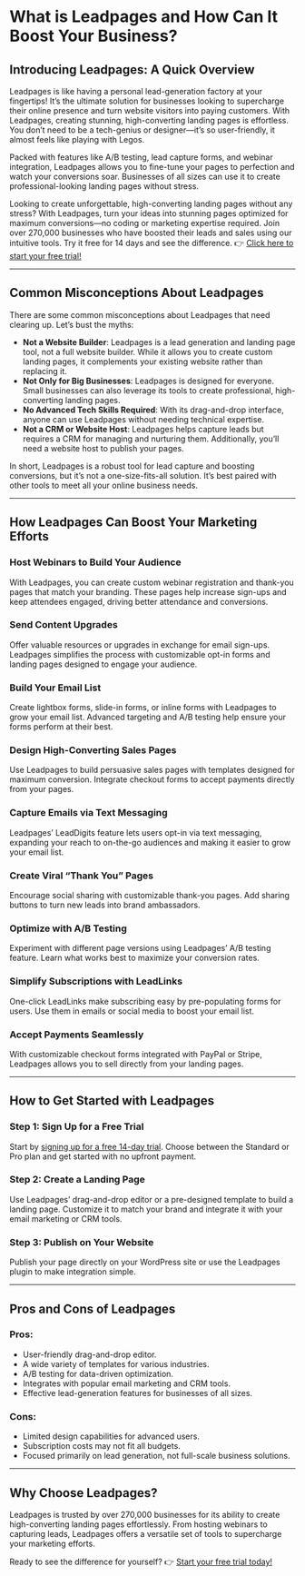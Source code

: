 # What is Leadpages and How Can It Boost Your Business?

## Introducing Leadpages: A Quick Overview

Leadpages is like having a personal lead-generation factory at your fingertips! It’s the ultimate solution for businesses looking to supercharge their online presence and turn website visitors into paying customers. With Leadpages, creating stunning, high-converting landing pages is effortless. You don’t need to be a tech-genius or designer—it’s so user-friendly, it almost feels like playing with Legos.

Packed with features like A/B testing, lead capture forms, and webinar integration, Leadpages allows you to fine-tune your pages to perfection and watch your conversions soar. Businesses of all sizes can use it to create professional-looking landing pages without stress.

Looking to create unforgettable, high-converting landing pages without any stress? With Leadpages, turn your ideas into stunning pages optimized for maximum conversions—no coding or marketing expertise required. Join over 270,000 businesses who have boosted their leads and sales using our intuitive tools. Try it free for 14 days and see the difference. 👉 [Click here to start your free trial!](https://bit.ly/LEadPages)

---

## Common Misconceptions About Leadpages

There are some common misconceptions about Leadpages that need clearing up. Let’s bust the myths:

- **Not a Website Builder**: Leadpages is a lead generation and landing page tool, not a full website builder. While it allows you to create custom landing pages, it complements your existing website rather than replacing it.
- **Not Only for Big Businesses**: Leadpages is designed for everyone. Small businesses can also leverage its tools to create professional, high-converting landing pages.
- **No Advanced Tech Skills Required**: With its drag-and-drop interface, anyone can use Leadpages without needing technical expertise.
- **Not a CRM or Website Host**: Leadpages helps capture leads but requires a CRM for managing and nurturing them. Additionally, you’ll need a website host to publish your pages.

In short, Leadpages is a robust tool for lead capture and boosting conversions, but it’s not a one-size-fits-all solution. It’s best paired with other tools to meet all your online business needs.

---

## How Leadpages Can Boost Your Marketing Efforts

### Host Webinars to Build Your Audience
With Leadpages, you can create custom webinar registration and thank-you pages that match your branding. These pages help increase sign-ups and keep attendees engaged, driving better attendance and conversions.

### Send Content Upgrades
Offer valuable resources or upgrades in exchange for email sign-ups. Leadpages simplifies the process with customizable opt-in forms and landing pages designed to engage your audience.

### Build Your Email List
Create lightbox forms, slide-in forms, or inline forms with Leadpages to grow your email list. Advanced targeting and A/B testing help ensure your forms perform at their best.

### Design High-Converting Sales Pages
Use Leadpages to build persuasive sales pages with templates designed for maximum conversion. Integrate checkout forms to accept payments directly from your pages.

### Capture Emails via Text Messaging
Leadpages’ LeadDigits feature lets users opt-in via text messaging, expanding your reach to on-the-go audiences and making it easier to grow your email list.

### Create Viral “Thank You” Pages
Encourage social sharing with customizable thank-you pages. Add sharing buttons to turn new leads into brand ambassadors.

### Optimize with A/B Testing
Experiment with different page versions using Leadpages’ A/B testing feature. Learn what works best to maximize your conversion rates.

### Simplify Subscriptions with LeadLinks
One-click LeadLinks make subscribing easy by pre-populating forms for users. Use them in emails or social media to boost your email list.

### Accept Payments Seamlessly
With customizable checkout forms integrated with PayPal or Stripe, Leadpages allows you to sell directly from your landing pages.

---

## How to Get Started with Leadpages

### Step 1: Sign Up for a Free Trial
Start by [signing up for a free 14-day trial](https://bit.ly/LEadPages). Choose between the Standard or Pro plan and get started with no upfront payment.

### Step 2: Create a Landing Page
Use Leadpages’ drag-and-drop editor or a pre-designed template to build a landing page. Customize it to match your brand and integrate it with your email marketing or CRM tools.

### Step 3: Publish on Your Website
Publish your page directly on your WordPress site or use the Leadpages plugin to make integration simple.

---

## Pros and Cons of Leadpages

### Pros:
- User-friendly drag-and-drop editor.
- A wide variety of templates for various industries.
- A/B testing for data-driven optimization.
- Integrates with popular email marketing and CRM tools.
- Effective lead-generation features for businesses of all sizes.

### Cons:
- Limited design capabilities for advanced users.
- Subscription costs may not fit all budgets.
- Focused primarily on lead generation, not full-scale business solutions.

---

## Why Choose Leadpages?

Leadpages is trusted by over 270,000 businesses for its ability to create high-converting landing pages effortlessly. From hosting webinars to capturing leads, Leadpages offers a versatile set of tools to supercharge your marketing efforts.

Ready to see the difference for yourself? 👉 [Start your free trial today!](https://bit.ly/LEadPages)
